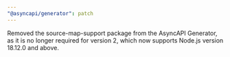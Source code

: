 ```yaml
---
"@asyncapi/generator": patch
---
```


Removed the source-map-support package from the AsyncAPI Generator, as it is no longer required for version 2, which now supports Node.js version 18.12.0 and above.
